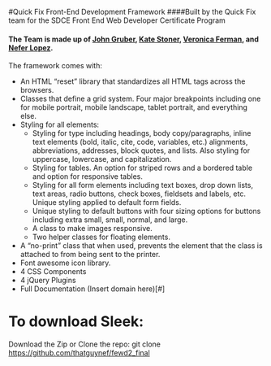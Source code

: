 #Quick Fix Front-End Development Framework 
####Built by the Quick Fix team for the SDCE Front End Web Developer Certificate Program
#### The Team is made up of [John Gruber](https://github.com/jfgruber), [Kate Stoner](https://github.com/estoner-kt), [Veronica Ferman](https://github.com/vferman2000), and [Nefer Lopez](https://github.com/thatguynef).

The framework comes with:
* An HTML “reset” library that standardizes all HTML tags across the browsers. 
* Classes that define a grid system. Four major breakpoints including one for mobile portrait, mobile landscape, tablet portrait, and everything else. 
* Styling for all elements:
    * Styling for type including headings, body copy/paragraphs, inline text elements (bold, italic, cite, code, variables, etc.) alignments, abbreviations, addresses, block quotes, and lists. Also styling for uppercase, lowercase, and capitalization.
    * Styling for tables. An option for striped rows and a bordered table and option for responsive tables.
    * Styling for all form elements including text boxes, drop down lists, text areas, radio buttons, check boxes, fieldsets and labels, etc. Unique styling applied to default form fields.
    * Unique styling to default buttons with four sizing options for buttons including extra small, small, normal, and large. 
    * A class to make images responsive.
    * Two helper classes for floating elements. 
* A “no-print” class that when used, prevents the element that the class is attached to from being sent to the printer.
* Font awesome icon library.
* 4 CSS Components
* 4 jQuery Plugins
* Full Documentation (Insert domain here)[#]


# To download Sleek:

Download the Zip or Clone the repo: git clone https://github.com/thatguynef/fewd2_final